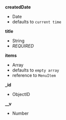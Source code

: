 **createdDate**  
-  Date  
-  defaults to `current time`  
  
**title**  
-  String  
- *REQUIRED*  
  
**items**  
-  Array  
-  defaults to `empty array`  
-  reference to `MenuItem`  
  
**_id**  
-  ObjectID  
  
**__v**  
-  Number  
  
